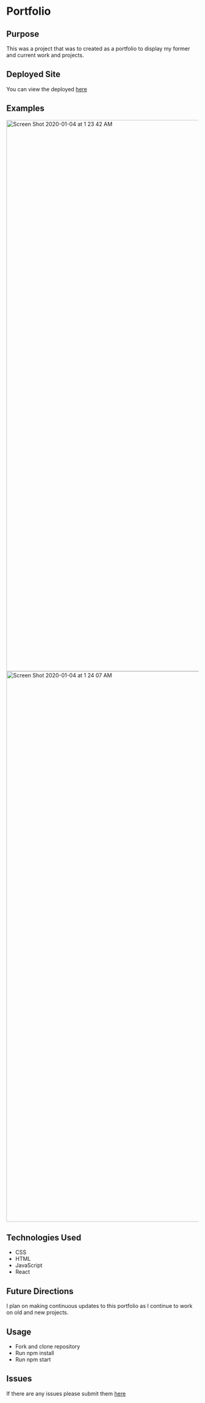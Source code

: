 # Portfolio 

## Purpose 
This was a project that was to created as a portfolio to display my former and current work and projects. 

## Deployed Site 

You can view the deployed [here](https://raymondnwambuonwo.netlify.com/)

## Examples 
<img width="1439" alt="Screen Shot 2020-01-04 at 1 23 42 AM" src="https://user-images.githubusercontent.com/54545904/71760802-4ae6d980-2e91-11ea-8c4d-d5b8d2d09eea.png">

<img width="1437" alt="Screen Shot 2020-01-04 at 1 24 07 AM" src="https://user-images.githubusercontent.com/54545904/71760803-4ae6d980-2e91-11ea-853f-6660c6fde235.png">

## Technologies Used 
- CSS 
- HTML 
- JavaScript 
- React 

## Future Directions 
I plan on making continuous updates to this portfolio as I continue to work on old and new projects. 

## Usage
- Fork and clone repository
- Run npm install
- Run npm start

## Issues 
If there are any issues please submit them [here](https://github.com/RaymondNwambuonwo/Portfolio/issues)

